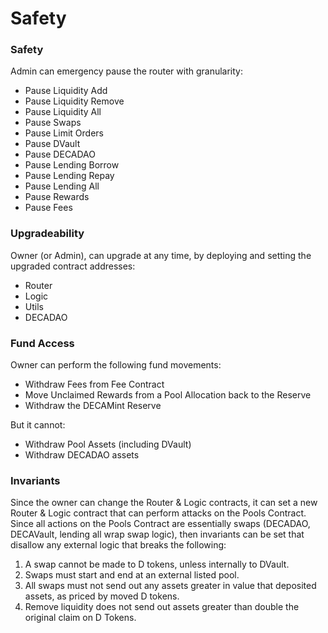 # Safety

### Safety

Admin can emergency pause the router with granularity:

* Pause Liquidity Add
* Pause Liquidity Remove
* Pause Liquidity All
* Pause Swaps
* Pause Limit Orders
* Pause DVault
* Pause DECADAO
* Pause Lending Borrow
* Pause Lending Repay
* Pause Lending All
* Pause Rewards
* Pause Fees

### Upgradeability

Owner (or Admin), can upgrade at any time, by deploying and setting the upgraded contract addresses:

* Router
* Logic
* Utils
* DECADAO

### Fund Access

Owner can perform the following fund movements:

* Withdraw Fees from Fee Contract
* Move Unclaimed Rewards from a Pool Allocation back to the Reserve
* Withdraw the DECAMint Reserve

But it cannot:

* Withdraw Pool Assets (including DVault)
* Withdraw DECADAO assets

### Invariants

Since the owner can change the Router & Logic contracts, it can set a new Router & Logic contract that can perform attacks on the Pools Contract. Since all actions on the Pools Contract are essentially swaps (DECADAO, DECAVault, lending all wrap swap logic), then invariants can be set that disallow any external logic that breaks the following:

1. A swap cannot be made to D tokens, unless internally to DVault.&#x20;
2. Swaps must start and end at an external listed pool.&#x20;
3. All swaps must not send out any assets greater in value that deposited assets, as priced by moved D tokens.&#x20;
4. Remove liquidity does not send out assets greater than double the original claim on D Tokens.
